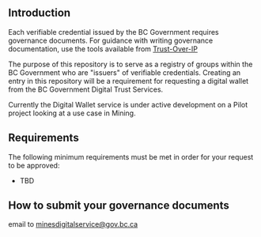 ## Introduction

Each verifiable credential issued by the BC Government requires governance documents. For guidance with writing governance documentation, use the tools available from [Trust-Over-IP](https://trustoverip.org/our-work/deliverables/) 

The purpose of this repository is to serve as a registry of groups within the BC Government who are "issuers" of verifiable credentials. Creating an entry in this repository will be a requirement for requesting a digital wallet from the BC Government Digital Trust Services.

Currently the Digital Wallet service is under active development on a Pilot project looking at a use case in Mining.

## Requirements

The following minimum requirements must be met in order for your request to be approved:
- TBD

## How to submit your governance documents

email to minesdigitalservice@gov.bc.ca
